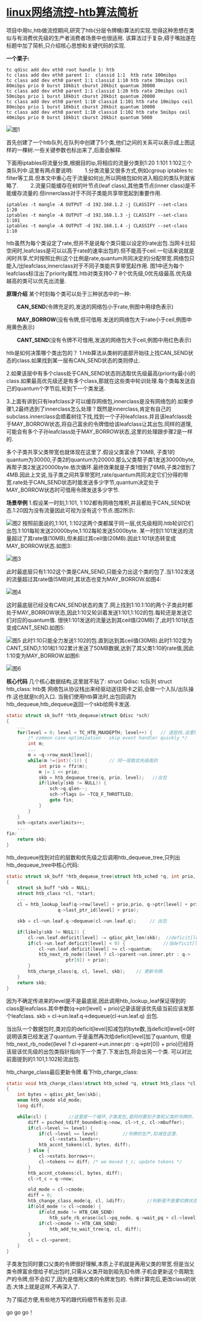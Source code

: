 # [linux网络流控-htb算法简析](https://www.cnblogs.com/acool/p/7779159.html)

项目中用tc,htb做流控期间,研究了htb(分层令牌桶)算法的实现.觉得这种思想在类似与有消费优先级的生产者消费者场景中也很适用.
该算法过于复杂,碍于嘴拙遂在标题中加了简析,只介绍核心思想和关键代码的实现.

**一个栗子:**

```
tc qdisc add dev eth0 root handle 1: htb
tc class add dev eth0 parent 1:  classid 1:1  htb rate 100mibps
tc class add dev eth0 parent 1:1 classid 1:10 htb rate 30mibps ceil 80mibps prio 0 burst 10kbit cburst 20kbit quantum 30000
tc class add dev eth0 parent 1:1 classid 1:20 htb rate 20mibps ceil 50mibps prio 1 burst 10kbit cburst 20kbit quantum 20000
tc class add dev eth0 parent 1:10 classid 1:101 htb rate 10mibps ceil 80mibps prio 1 burst 10kbit cburst 20kbit quantum 10000
tc class add dev eth0 parent 1:10 classid 1:102 htb rate 5mibps ceil 40mibps prio 0 burst 10kbit cburst 20kbit quantum 5000
```



![图1](pic/linux网络流控--htb算法简析/687862-20171103165237529-549607093.png)


首先创建了一个htb队列,在队列中创建了5个类,他们之间的关系可以表示成上图这样的一棵树.一些关键参数也标出来了,后面会解释.


下面用iptables将流量分类,根据目的ip,将相应的流量分类到1:20 1:101 1:102三个类队列中.这里有两点要说明:
　　1.分类流量又很多方式,例如cgroup iptables tc filter等工具.但本文中重心在于流量如何出,所以网络包如何进入相应的类队列就省略了.
　　2.流量只能缓存在树的叶节点(leaf class),其他类节点(inner class)是不能缓存流量的.但innerclass对于不同子类能共享带宽起到重要作用.

```
iptables -t mangle -A OUTPUT -d 192.168.1.2 -j CLASSIFY --set-class 1:20
iptables -t mangle -A OUTPUT -d 192.168.1.3 -j CLASSIFY --set-class 1:101
iptables -t mangle -A OUTPUT -d 192.168.1.4 -j CLASSIFY --set-class 1:10
```


htb虽然为每个类设定了rate,但并不是说每个类只能以设定的rate出包.当网卡比较空闲时,leafclass是可以以高于rate的速率出包的.但不能高于ceil.一句话来说就是闲时共享,忙时按照比例(这个比例是rate,quantum共同决定的)分配带宽.网络包只能入/出leafclass,innerclass对于不同子类能共享带宽起作用.
图1中还为每个leafclass标注出了priority属性.htb对类支持0-7 8个优先级,0优先级最高.优先级越高的类可以优先出流量.

**原理介绍**
某个时刻每个类可以处于三种状态中的一种:

　　**CAN_SEND**(令牌充足的,发送的网络包小于rate,例图中用绿色表示) 

　　**MAY_BORROW**(没有令牌,但可借用.发送的网络包大于rate小于ceil,例图中用黄色表示)

　　**CANT_SEND**(没有令牌不可借用,发送的网络包大于ceil,例图中用红色表示)

htb是如何决策哪个类出包的？
1.htb算法从类树的底部开始往上找CAN_SEND状态的class.如果找到某一层有CAN_SEND状态的类则停止.


2.如果该层中有多个class处于CAN_SEND状态则选取优先级最高(priority最小)的class.如果最高优先级还是有多个class,那就在这些类中轮训处理.每个类每发送自己的quantum个字节后,轮到下一个类发送.

3.上面有讲到只有leafclass才可以缓存网络包,innerclass是没有网络包的.如果步骤1,2最终选到了innerclass怎么处理？既然是innerclass,肯定有自己的subclass.innerclass会顺着树往下找,找到一个子孙leafclass.并且该leafclass处于MAY_BORROW状态,将自己富余的令牌借给该leafclass让其出包.同样的道理,可能会有多个子孙leafclass处于MAY_BORROW状态,这里的处理跟步骤2是一样的.

多个子类共享父类带宽也就体现在这里了.假设父类富余了10MB, 子类1的quantum为30000,子类2的quantum为20000.那么父类帮子类1发送30000byte,再帮子类2发送20000byte.依次循环.最终效果就是子类1借到了6MB,子类2借到了4MB.因此上文说,当子类之间共享带宽时,rate/quantum共同决定它们分得的带宽.rate处于CAN_SEND状态时能发送多少字节,quantum决定处于MAY_BORROW状态时可借用令牌发送多少字节.

**场景举例**
1.假设某一时刻,1:101, 1:102都有网络包堆积,并且都处于CAN_SEND状态.1:20因为没有流量因此可视为没有这个节点.图2所示:

![图2](pic/linux网络流控--htb算法简析/687862-20171103170016326-1111879961.png)
按照前面说的,1:101, 1:102这两个类都属于同一层,优先级相同.htb轮训它们出包.1:101每轮发送20000byte,1:102每轮发送5000byte.
某一时刻1:101发送的流量超过了其rate值(10MB),但未超过其ceil值(20MB).因此1:101状态转变成MAY_BORROW状态.如图3:


![图3](pic/linux网络流控--htb算法简析/687862-20171103170452295-1866140993.png)

此时最底层只有1:102这个类是CAN_SEND,只能全力出这个类的包了.当1:102发送的流量超过其rate值(5MB)时,其状态也变为MAY_BORROW.如图4:


![图4](pic/linux网络流控--htb算法简析/687862-20171103170608107-1943577162.png)

这时最底层已经没有CAN_SEND状态的类了.网上找到1:10.1:10的两个子类此时都处于MAY_BORROW状态,因此1:10又轮训着发送1:101,1:102的包.每轮还是发送它们对应的quantum值. 很快1:101发送的流量达到其ceil值(20MB)了,此时1:101状态变成CANT_SEND.如图5:



![图5](pic/linux网络流控--htb算法简析/687862-20171103170702685-1640159596.png)
此时1:10只能全力发送1:102的包.直到达到其ceil值(30MB).此时1:102变为CANT_SEND,1:101和1:102累计发送了50MB数据,达到了其父类1:10的rate值,因此1:10变为MAY_BORROW.如图6:

![图6](pic/linux网络流控--htb算法简析/687862-20171103170804904-518917455.png)

**核心代码**
几个核心数据结构,这里就不贴了:
struct Qdisc: tc队列
struct htb_class: htb类
网络包从协议栈出来经驱动送往网卡之前,会做一个入队/出队操作.这也就是tc的入口.
当我们使用htb算法时,出包回调为htb_dequeue,htb_dequeue返回一个skb给网卡发送.

```c
static struct sk_buff *htb_dequeue(struct Qdisc *sch)
{
    ...
    for(level = 0; level < TC_HTB_MAXDEPTH; level++) {   // 逐层找.这里level是反的,0层表示最底层.
        /* common case optimization - skip event handler quickly */
        int m;
        ...
        m = ~q->row_mask[level];
        while(m !=(int)(-1)) {        // 同一层取优先级高的
            int prio = ffz(m);
            m |= 1 << prio;
            skb = htb_dequeue_tree(q, prio, level);   //出包
            if(likely(skb != NULL)) {
                sch->q.qlen--;
                sch->flags &= ~TCQ_F_THROTTLED;
                goto fin;
            }
        }
    }
    sch->qstats.overlimits++;
    ...
fin:
    return skb;
}
```

htb_dequeue找到对应的层数和优先级之后调用htb_dequeue_tree,只列出htb_dequeue_tree中核心代码:

```c
static struct sk_buff *htb_dequeue_tree(struct htb_sched *q, int prio, int level)
{
    struct sk_buff *skb = NULL;
    struct htb_class *cl, *start;
    ...
    cl = htb_lookup_leaf(q->row[level] + prio,prio, q->ptr[level] + prio,  // 找到该level 该priority下的一个leafclass
                   q->last_ptr_id[level] + prio);

    skb = cl->un.leaf.q->dequeue(cl->un.leaf.q);     // 出包

    if(likely(skb != NULL)) {
        cl->un.leaf.deficit[level] -= qdisc_pkt_len(skb);  //deficit[level] 扣掉该包的byte数
        if(cl->un.leaf.deficit[level] < 0) {              //当deficit[level]<0时说明该类已经发送了quantum.需要发送下一个类了.
            cl->un.leaf.deficit[level] += cl->quantum;
            htb_next_rb_node((level ? cl->parent->un.inner.ptr : q->
                      ptr[0]) + prio);
        }
        htb_charge_class(q, cl, level, skb);    // 更新令牌.
    }
    return skb;
}
```

因为不确定传进来的level是不是最底层,因此调用htb_lookup_leaf保证得到的class是leafclass.其中参数(q->ptr[level] + prio)记录该层该优先级当前应该发那个leafclass.
skb = cl->un.leaf.q->dequeue(cl->un.leaf.q) 出包.

当出队一个数据包时,类对应的deficit[level]扣减包的byte数,当deficit[level]<0时说明该类已经发送了quantum.于是虽然再次给deficit[level]加了quantum,
但是htb_next_rb_node((level ? cl->parent->un.inner.ptr : q->ptr[0]) + prio)已经将该层该优先级的出包类指针指向下一个类了.下发出包,将会出另一个类.
可以对比前面提到的1:101,1:102轮流出包.

htb_charge_class最后更新令牌.看下htb_charge_class:



```c
static void htb_charge_class(struct htb_sched *q, struct htb_class *cl,int level, struct sk_buff *skb)
{
    int bytes = qdisc_pkt_len(skb);
    enum htb_cmode old_mode;
    long diff;

    while(cl) {        //这里是一个循环,子类发包,是同时要扣子类和父类的令牌的.
        diff = psched_tdiff_bounded(q->now, cl->t_c, cl->mbuffer);
        if(cl->level >= level) {
            if(cl->level == level)         //令牌的生产,扣减在这里.
                cl->xstats.lends++;
            htb_accnt_tokens(cl, bytes, diff);
        } else {
            cl->xstats.borrows++;
            cl->tokens += diff; /* we moved t_c; update tokens */
        }
        htb_accnt_ctokens(cl, bytes, diff);
        cl->t_c = q->now;

        old_mode = cl->cmode;
        diff = 0;
        htb_change_class_mode(q, cl, &diff);        //判断是不是要切换状态了.
        if(old_mode != cl->cmode) {
            if(old_mode != HTB_CAN_SEND)
                htb_safe_rb_erase(&cl->pq_node, q->wait_pq + cl->level);
            if(cl->cmode != HTB_CAN_SEND)
                htb_add_to_wait_tree(q, cl, diff);
        }
        cl = cl->parent;
    }
}
```

子类发包同时要口父类的令牌很好理解,本质上子机就是再用父类的带宽.但是当父类令牌富余借给子机出包时,只需从父类开始到祖先扣令牌.子机会更新这个周期生产的令牌,但不会扣了,因为是借用父类的令牌发包的.
令牌计算完后,更改class的状态.大体上就是这样,不再深入了.

为了描述方便,有些地方写的跟代码细节有差别.见谅.

go go go！